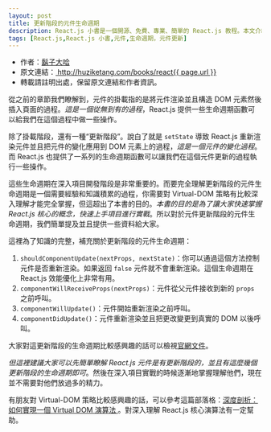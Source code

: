 ```yaml
---
layout: post
title: 更新階段的元件生命週期
description: React.js 小書是一個開源、免費、專業、簡單的 React.js 教程。本文介紹元件的更新，本質上是 setState 導致 React.js 重新渲染元件並把元件的變化應用到 DOM 元素上的過程。
tags: [React.js,React.js 小書,元件,生命週期，元件更新]
---
```


<ul style='font-size: 14px;'>
  <li>
    作者：<a href="https://www.zhihu.com/people/hu-zi-da-ha" target="_blank">鬍子大哈</a>
  </li>
  <li>
    原文連結：<a href="http://huziketang.com/books/react{{ page.url }}"> http://huziketang.com/books/react{{ page.url }} </a>
  </li>
  <li>轉載請註明出處，保留原文連結和作者資訊。</li>
</ul>

從之前的章節我們瞭解到，元件的掛載指的是將元件渲染並且構造 DOM 元素然後插入頁面的過程。*這是一個從無到有的過程*，React.js 提供一些生命週期函數可以給我們在這個過程中做一些操作。

除了掛載階段，還有一種“更新階段”。說白了就是 `setState` 導致 React.js 重新渲染元件並且把元件的變化應用到 DOM 元素上的過程，*這是一個元件的變化過程*。而 React.js 也提供了一系列的生命週期函數可以讓我們在這個元件更新的過程執行一些操作。

這些生命週期在深入項目開發階段是非常重要的。而要完全理解更新階段的元件生命週期是一個需要經驗和知識積累的過程，你需要對 Virtual-DOM 策略有比較深入理解才能完全掌握，但這超出了本書的目的。*本書的目的是為了讓大家快速掌握 React.js 核心的概念，快速上手項目進行實戰*。所以對於元件更新階段的元件生命週期，我們簡單提及並且提供一些資料給大家。

這裡為了知識的完整，補充關於更新階段的元件生命週期：

1. `shouldComponentUpdate(nextProps, nextState)`：你可以通過這個方法控制元件是否重新渲染。如果返回 `false` 元件就不會重新渲染。這個生命週期在  React.js 效能優化上非常有用。
2. `componentWillReceiveProps(nextProps)`：元件從父元件接收到新的 `props` 之前呼叫。
3. `componentWillUpdate()`：元件開始重新渲染之前呼叫。
4. `componentDidUpdate()`：元件重新渲染並且把更改變更到真實的 DOM 以後呼叫。

大家對這更新階段的生命週期比較感興趣的話可以檢視[官網文件](https://facebook.github.io/react/docs/react-component.html)。

*但這裡建議大家可以先簡單瞭解 React.js 元件是有更新階段的，並且有這麼幾個更新階段的生命週期即可*。然後在深入項目實戰的時候逐漸地掌握理解他們，現在並不需要對他們放過多的精力。

有朋友對 Virtual-DOM 策略比較感興趣的話，可以參考這篇部落格：[深度剖析：如何實現一個 Virtual DOM 演算法 ](https://github.com/livoras/blog/issues/13) 。對深入理解 React.js 核心演算法有一定幫助。

